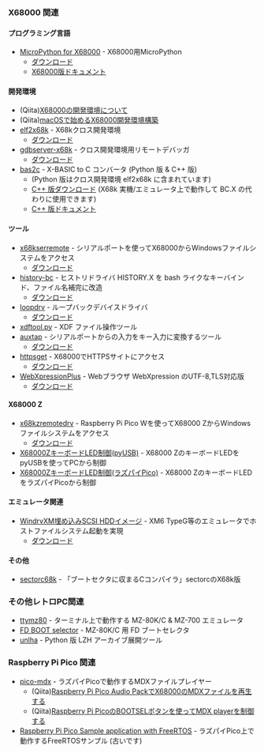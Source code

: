 ### X68000 関連

#### プログラミング言語
* [MicroPython for X68000](https://github.com/yunkya2/micropython-x68k) - X68000用MicroPython
  * [ダウンロード](https://github.com/yunkya2/micropython-x68k/releases)
  * [X68000版ドキュメント](https://github.com/yunkya2/micropython-x68k/blob/port-x68k/ports/x68k/README.md)

#### 開発環境
* (Qiita)[X68000の開発環境について](https://qiita.com/yunkya2/items/a02d04e9157b1e797983)
* (Qiita)[macOSで始めるX68000開発環境構築](https://qiita.com/yunkya2/items/2a3bf750a7b578d282dc)
* [elf2x68k](https://github.com/yunkya2/elf2x68k) - X68kクロス開発環境
  * [ダウンロード](https://github.com/yunkya2/elf2x68k/releases)
* [gdbserver-x68k](https://github.com/yunkya2/gdbserver-x68k) - クロス開発環境用リモートデバッガ
  * [ダウンロード](https://github.com/yunkya2/gdbserver-x68k/releases)
* [bas2c](https://github.com/yunkya2/bas2c-x68k) - X-BASIC to C コンバータ (Python 版 & C++ 版)
  * (Python 版はクロス開発環境 elf2x68k に含まれています)
  * [C++ 版ダウンロード](https://github.com/yunkya2/bas2c-x68k/releases) (X68k 実機/エミュレータ上で動作して BC.X の代わりに使用できます)
  * [C++ 版ドキュメント](https://github.com/yunkya2/bas2c-x68k/blob/main/README-bas2c.txt)
 
#### ツール
* [x68kserremote](https://github.com/yunkya2/x68kserremote) - シリアルポートを使ってX68000からWindowsファイルシステムをアクセス
  * [ダウンロード](https://github.com/yunkya2/x68kserremote/releases)
* [history-bc](https://github.com/yunkya2/x68kmisc/tree/main/history-bc) - ヒストリドライバ HISTORY.X を bash ライクなキーバインド、ファイル名補完に改造
  * [ダウンロード](https://github.com/yunkya2/x68kmisc/raw/main/history-bc/history-bc.zip)
* [loopdrv](https://github.com/yunkya2/loopdrv-x68k) - ループバックデバイスドライバ
  * [ダウンロード](https://github.com/yunkya2/loopdrv-x68k/releases)
* [xdftool.py](https://github.com/yunkya2/x68kmisc/tree/main/xdftool) - XDF ファイル操作ツール
* [auxtap](https://github.com/yunkya2/auxtap) - シリアルポートからの入力をキー入力に変換するツール
  * [ダウンロード](https://github.com/yunkya2/auxtap/releases)
* [httpsget](https://github.com/yunkya2/httpsget) - X68000でHTTPSサイトにアクセス
  * [ダウンロード](https://github.com/yunkya2/httpsget/releases)
* [WebXpressionPlus](https://github.com/yunkya2/WebXpressionPlus) - Webブラウザ WebXpression のUTF-8,TLS対応版
  * [ダウンロード](https://github.com/yunkya2/WebXpressionPlus/releases)

#### X68000 Z
* [x68kzremotedrv](https://github.com/yunkya2/x68kzremotedrv) - Raspberry Pi Pico Wを使ってX68000 ZからWindowsファイルシステムをアクセス
  * [ダウンロード](https://github.com/yunkya2/x68kzremotedrv/releases)
* [X68000ZキーボードLED制御(pyUSB)](https://github.com/yunkya2/x68kzkbd-pyusb) - X68000 ZのキーボードLEDをpyUSBを使ってPCから制御
* [X68000ZキーボードLED制御(ラズパイPico)](https://github.com/yunkya2/x68kzkbd-pico) - X68000 ZのキーボードLEDをラズパイPicoから制御

#### エミュレータ関連
* [WindrvXM埋め込みSCSI HDDイメージ](https://github.com/yunkya2/windrvxm-boot) - XM6 TypeG等のエミュレータでホストファイルシステム起動を実現
  * [ダウンロード](https://github.com/yunkya2/windrvxm-boot/releases) 

#### その他
* [sectorc68k](https://github.com/yunkya2/sectorc68k) - 「ブートセクタに収まるCコンパイラ」sectorcのX68k版

### その他レトロPC関連
* [ttymz80](https://github.com/yunkya2/ttymz80) - ターミナル上で動作する MZ-80K/C & MZ-700 エミュレータ
* [FD BOOT selector](https://github.com/yunkya2/mz80kmisc/tree/main/fdbootsel) - MZ-80K/C 用 FD ブートセレクタ
* [unlha](https://github.com/yunkya2/unlha) - Python 版 LZH アーカイブ展開ツール

### Raspberry Pi Pico 関連
* [pico-mdx](https://github.com/yunkya2/pico-mdx) - ラズパイPicoで動作するMDXファイルプレイヤー
  * (Qiita)[Raspberry Pi Pico Audio PackでX68000のMDXファイルを再生する](https://qiita.com/yunkya2/items/da423a2bee0266fbec44)
  * (Qiita)[Raspberry Pi PicoのBOOTSELボタンを使ってMDX playerを制御する](https://qiita.com/yunkya2/items/e415eed7b3bf4b637201)
* [Raspberry Pi Pico Sample application with FreeRTOS](https://github.com/yunkya2/pico-freertos-sample) - ラズパイPico上で動作するFreeRTOSサンプル (古いです)

